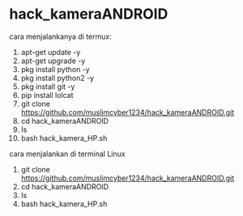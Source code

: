 # hack_kameraANDROID

cara menjalankanya di termux:

1. apt-get update -y
2. apt-get upgrade -y
3. pkg install python -y
4. pkg install python2 -y
5. pkg install git -y
6. pip install lolcat
7. git clone https://github.com/muslimcyber1234/hack_kameraANDROID.git
9. cd hack_kameraANDROID
10. ls
11. bash hack_kamera_HP.sh

cara menjalankan di terminal Linux

1. git clone https://github.com/muslimcyber1234/hack_kameraANDROID.git
2. cd hack_kameraANDROID
3. ls
4. bash hack_kamera_HP.sh
